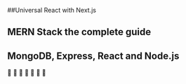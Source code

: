 
##Universal React with Next.js 

## MERN Stack the complete guide

## MongoDB, Express, React and Node.js



:eyes:
:revolving_hearts:
:eyes:
:revolving_hearts:
:eyes:
:revolving_hearts:
:eyes: